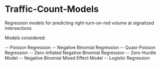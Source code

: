 # Traffic-Count-Models
Regression models for predicting right-turn-on-red volume at signalized intersections

Models considered:

-- Poisson Regression
-- Negative Binomial Regression
-- Quasi-Poisson Regression
-- Zero-Inflated Negative Binomial Regression
-- Zero-Hurdle Model
-- Negative Binomial Mixed Effect Model
-- Logistic Regression
